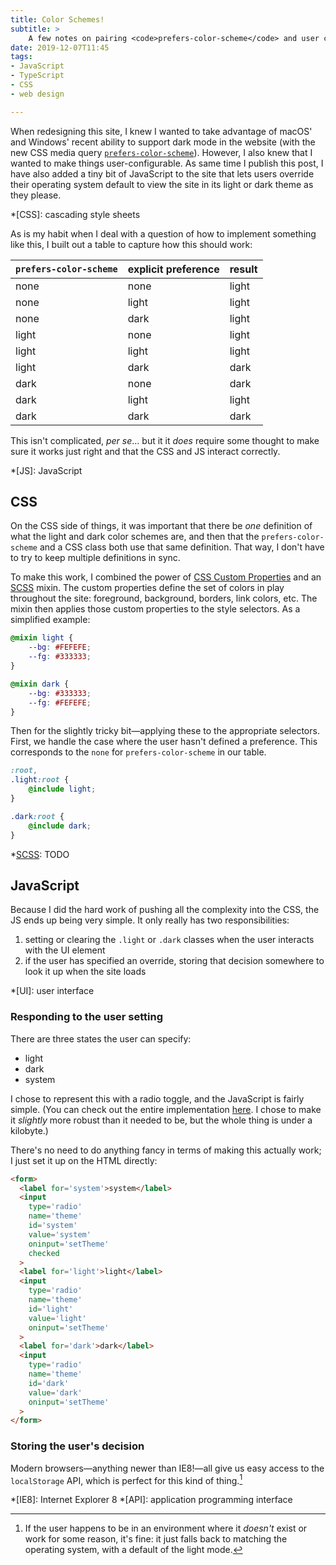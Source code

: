 ```yaml
---
title: Color Schemes!
subtitle: >
    A few notes on pairing <code>prefers-color-scheme</code> and user configurability.
date: 2019-12-07T11:45
tags:
- JavaScript
- TypeScript
- CSS
- web design

---
```


When redesigning this site, I knew I wanted to take advantage of macOS' and Windows' recent ability to support dark mode in the website (with the new CSS media query [`prefers-color-scheme`]). However, I also knew that I wanted to make things user-configurable. As same time I publish this post, I have also added a tiny bit of JavaScript to the site that lets users override their operating system default to view the site in its light or dark theme as they please.

[`prefers-color-scheme`]: TODO

*[CSS]: cascading style sheets

As is my habit when I deal with a question of how to implement something like this, I built out a table to capture how this should work:

| `prefers-color-scheme` | explicit preference | result |
| ---------------------- | ------------------- | ------ |
| none                   | none                | light  |
| none                   | light               | light  |
| none                   | dark                | light  |
| light                  | none                | light  |
| light                  | light               | light  |
| light                  | dark                | dark   |
| dark                   | none                | dark   |
| dark                   | light               | light  |
| dark                   | dark                | dark   |

This isn't complicated, <i>per se</i>… but it it *does* require some thought to make sure it works just right and that the CSS and JS interact correctly.

*[JS]: JavaScript

## CSS

On the CSS side of things, it was important that there be *one* definition of what the light and dark color schemes are, and then that the `prefers-color-scheme` and a CSS class both use that same definition. That way, I don't have to try to keep multiple definitions in sync.

To make this work, I combined the power of [CSS Custom Properties] and an [SCSS] mixin. The custom properties define the set of colors in play throughout the site: foreground, background, borders, link colors, etc. The mixin then applies those custom properties to the style selectors. As a simplified example:

```scss
@mixin light {
    --bg: #FEFEFE;
    --fg: #333333;
}

@mixin dark {
    --bg: #333333;
    --fg: #FEFEFE;
}
```

Then for the slightly tricky bit—applying these to the appropriate selectors. First, we handle the case where the user hasn't defined a preference. This corresponds to the `none` for `prefers-color-scheme` in our table.

```scss
:root,
.light:root {
    @include light;
}

.dark:root {
    @include dark;
}
```

[CSS Custom Properties]: TODO
[SCSS]: TODO

*[SCSS]: TODO

## JavaScript

Because I did the hard work of pushing all the complexity into the CSS, the JS ends up being very simple. It only really has two responsibilities:

1. setting or clearing the `.light` or `.dark` classes when the user interacts with the UI element
2. if the user has specified an override, storing that decision somewhere to look it up when the site loads

*[UI]: user interface

### Responding to the user setting

There are three states the user can specify:

- light
- dark
- system

I chose to represent this with a radio toggle, and the JavaScript is fairly simple. (You can check out the entire implementation [here][ts]. I chose to make it *slightly* more robust than it needed to be, but the whole thing is under a kilobyte.)

[ts]: TODO

There's no need to do anything fancy in terms of making this actually work; I just set it up on the HTML directly:

```html
<form>
  <label for='system'>system</label>
  <input
    type='radio'
    name='theme'
    id='system'
    value='system'
    oninput='setTheme'
    checked
  >
  <label for='light'>light</label>
  <input
    type='radio'
    name='theme'
    id='light'
    value='light'
    oninput='setTheme'
  >
  <label for='dark'>dark</label>
  <input
    type='radio'
    name='theme'
    id='dark'
    value='dark'
    oninput='setTheme'
  >
</form>
```

### Storing the user's decision

Modern browsers—anything newer than IE8!—all give us easy access to the `localStorage` API, which is perfect for this kind of thing.[^graceful-degradation]

[progressive enhancement]: TODO

*[IE8]: Internet Explorer 8
*[API]: application programming interface

[^graceful-degradation]: If the user happens to be in an environment where it *doesn't* exist or work for some reason, it's fine: it just falls back to matching the operating system, with a default of the light mode.

